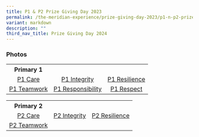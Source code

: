 ```yaml
---
title: P1 & P2 Prize Giving Day 2023
permalink: /the-meridian-experience/prize-giving-day-2023/p1-n-p2-prize-giving-day-2023/
variant: markdown
description: ""
third_nav_title: Prize Giving Day 2024
---
```

<h3>Photos</h3>

  <table style="width:100%">
	<tbody>
		<tr><th>Primary 1</th>
			<th></th>
			<th></th>
		</tr>
		<tr>
        <td style="text-align:center"><a href="https://photos.google.com/share/AF1QipNpLHF7kRdRbeXaHqQJPTL_3Md0xY-Cj7RzrCVFf0lW2enwpdGeVbS6IidcjRoh5w/photo/AF1QipMhjTwSFIg64erLnxvtz0nrsVzKOQ7LtxtdYHvW?key=UmsyeEhmVmpQWGdrTW82eFlyWkl2ZktjZlpOVUtn">P1 Care</a></td>
        <td style="text-align:center"><a href="https://photos.google.com/share/AF1QipPsV4AwlHi_WwHvbnHfykEOuzDYwFF6j2nbITWT-oewhhY_F5mtXKwRRMAyezowcg/photo/AF1QipPoBWAEetHMtbkodzoTZhw50uxm4qnCTg1DY3QH?key=SVpDVmg2ZHdwVEFYRzhuRGhPQURfOHprVTN3ZzBB">P1 Integrity</a></td>
        <td style="text-align:center"><a href="https://photos.google.com/share/AF1QipPitUKUDFE5Swpu4d5O00c4HGDdBhv2hR-2hg_sSESTRT03SWiH_oSfDvrtjlFwOw/photo/AF1QipPV-hswJyMkEz9qomyQ7ZBwttK2iLaX9INTFgE5?key=MkJ2RTZrWXpJOHh6c21IRGFFZDU4TW9JVlFiUS1B">P1 Resilience</a></td>
    </tr>
    <tr>
        <td style="text-align:center"><a href="https://photos.google.com/share/AF1QipNSk694YCiKJPV1IgZGuFi9f9zen5QQeM600O10cGV-CtgT3mb7Q6C-bBXvrJ8QMw/photo/AF1QipNHHQ1W2LEcUli41yWikmk_-boziOSN-gZEsV4P?key=NVRNUHJwZTEwNEg0dDFPRmhHRll3MDNFY1RxTjVB">P1 Teamwork</a></td>
        <td style="text-align:center"><a href="https://photos.google.com/share/AF1QipP8Tpu3CCf59mcGs4_LFrrQzrgWlGYpBAb85TrPRwkxcNw6KP_KN1MpL1qA55Xoyw/photo/AF1QipP08Z6uL-0lWqzvCcWAmrvGzqPoIQiJUzxw7KSB?key=aEpyN3h2cDBDZmJkU3NRbTI4WE9nVGtrRGN3RnZB">P1 Responsibility</a></td>
        <td style="text-align:center"><a href="https://photos.google.com/share/AF1QipMvB5QmAnUXJe1zbyiaXhHwAggz9pxpxRUcbo2PxfS5zvyQIVkQ0CbbJ2E-CNTfYg/photo/AF1QipMEfogolGg_ZOnAP-9xQYcmb8kynKHwgicncXc6?key=d0tFenVUNXhPRXRnbE9mUHc0WDNTU21sR2dqaFlR">P1 Respect</a></td>
    </tr>
		</tbody></table>
		
  <table style="width:100%">
<tbody>
	<tr><th>Primary 2</th>
		<th></th>
		<th></th>
	</tr>
	<tr>
        <td style="text-align:center"><a href="https://photos.google.com/share/AF1QipPt12DQw5y0C_WvqZpwagx9Nku1HhYXSp1rA8VvkuJnNHURZ7D6E8_173_tfejxug/photo/AF1QipM2xzk6U0Vc_vMQdz5uUtNW1KYIaBLBmID1LhBV?key=ekV2WkVDNVNvX2pBc3FnMk80RHhCbVlla1E5QXlR">P2 Care</a></td>
        <td style="text-align:center"><a href="https://photos.google.com/share/AF1QipNxlNaiyT2UzIp1TqkvdGwHPepJ7VMiYAvsijkY-0mP6L8MDbF8n21iL42cPv-a2A?key=TlBoamRxNE9HMlNSa3piS0taQmNVdENEeXhuVHZB">P2 Integrity</a></td>
        <td style="text-align:center"><a href="https://photos.google.com/share/AF1QipOd6mivILV2JNtoXZH6sxMQhZzRRlHQ5tWiLAJwSyuZkIMNMBMqjMAHUWsoeGIMuQ?key=NXhUV29LeUpRSTJGeTZSWl9qLS0yVG1TRlowMFdR">
P2 Resilience</a></td>
    </tr>
	<tr>
        <td style="text-align:center"><a href="https://photos.google.com/share/AF1QipNpmPwWMnVKB9Gafm-ZclKov2eAMZRc84gH4klkNoVIfZsXpIsCHWv8cBMcHy6xKg/photo/AF1QipNOKcZ7B5VeYYTVGh6r6j6ccatPkBEnC7bAJefE?key=c3gzdTA4amFEanZ3WmVaTDVINlZtTmVjWjBkdjFB">
P2 Teamwork</a></td>
        <td></td>
        <td></td>
    </tr>
		</tbody></table>